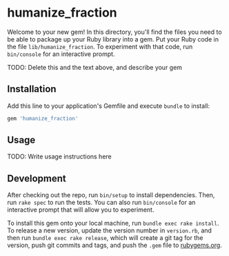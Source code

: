 # humanize_fraction

Welcome to your new gem! In this directory, you'll find the files you need to be able to package up your Ruby library into a gem. Put your Ruby code in the file `lib/humanize_fraction`. To experiment with that code, run `bin/console` for an interactive prompt.

TODO: Delete this and the text above, and describe your gem

## Installation

Add this line to your application's Gemfile and execute `bundle` to install:

```ruby
gem 'humanize_fraction'
```

## Usage

TODO: Write usage instructions here

## Development

After checking out the repo, run `bin/setup` to install dependencies. Then, run `rake spec` to run the tests. You can also run `bin/console` for an interactive prompt that will allow you to experiment.

To install this gem onto your local machine, run `bundle exec rake install`. To release a new version, update the version number in `version.rb`, and then run `bundle exec rake release`, which will create a git tag for the version, push git commits and tags, and push the `.gem` file to [rubygems.org](https://rubygems.org).
